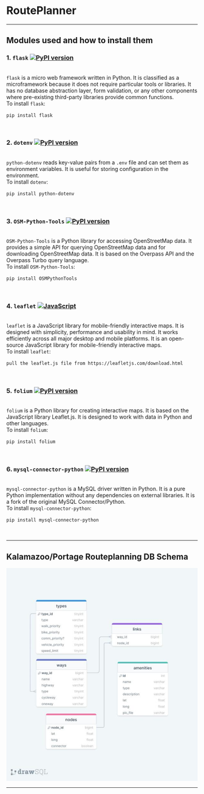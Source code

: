 # RoutePlanner


***
## Modules used and how to install them 

### 1. `flask`  [![PyPI version](https://badge.fury.io/py/Flask.svg)](https://badge.fury.io/py/Flask)
<br>`flask` is a micro web framework written in Python. It is classified as a microframework because it does not require particular tools or libraries. It has no database abstraction layer, form validation, or any other components where pre-existing third-party libraries provide common functions.
<br>To install `flask`:
```bash
pip install flask
```
<br> 


### 2. `dotenv` [![PyPI version](https://badge.fury.io/py/python-dotenv.svg)](https://badge.fury.io/py/python-dotenv)

<br>`python-dotenv` reads key-value pairs from a `.env` file and can set them as environment variables. It is useful for storing configuration in the environment.
<br>To install `dotenv`:
```bash
pip install python-dotenv
```
<br>


### 3. `OSM-Python-Tools` [![PyPI version](https://badge.fury.io/py/OSMPythonTools.svg)](https://badge.fury.io/py/OSMPythonTools)

<br>`OSM-Python-Tools` is a Python library for accessing OpenStreetMap data. It provides a simple API for querying OpenStreetMap data and for downloading OpenStreetMap data. It is based on the Overpass API and the Overpass Turbo query language.
<br>To install `OSM-Python-Tools`:
```bash
pip install OSMPythonTools
```
<br>


### 4. `leaflet` [![JavaScript](https://img.shields.io/badge/JavaScript-100%25-yellow.svg)](https://img.shields.io/badge/JavaScript-100%25-yellow.svg)

<br>`leaflet` is a JavaScript library for mobile-friendly interactive maps. It is designed with simplicity, performance and usability in mind. It works efficiently across all major desktop and mobile platforms. It is an open-source JavaScript library for mobile-friendly interactive maps.
<br>To install `leaflet`:
```bash
pull the leaflet.js file from https://leafletjs.com/download.html
```
<br>


### 5. `folium` [![PyPI version](https://badge.fury.io/py/folium.svg)](https://badge.fury.io/py/folium)

<br>`folium` is a Python library for creating interactive maps. It is based on the JavaScript library Leaflet.js. It is designed to work with data in Python and other languages.
<br>To install `folium`:
```bash
pip install folium
```
<br>


### 6. `mysql-connector-python` [![PyPI version](https://badge.fury.io/py/mysql-connector-python.svg)](https://badge.fury.io/py/mysql-connector-python)

<br>`mysql-connector-python` is a MySQL driver written in Python. It is a pure Python implementation without any dependencies on external libraries. It is a fork of the original MySQL Connector/Python.
<br>To install `mysql-connector-python`:
```bash
pip install mysql-connector-python
```
<br>

***
## Kalamazoo/Portage Routeplanning DB Schema

![DB_Schema_2.0.jpeg](paperwork%2FOneDrive_PaperWork%2FDB_schema%2FDB_Schema_2.0.jpeg)


***

